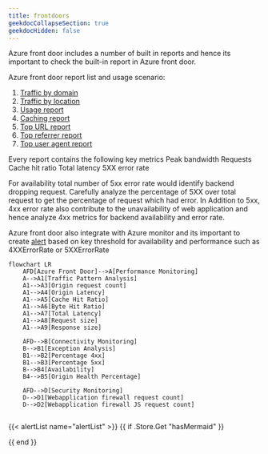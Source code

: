 ```yaml
---
title: frontdoors
geekdocCollapseSection: true
geekdocHidden: false
---
```

Azure front door includes a number of built in reports and hence its important to check the built-in report in Azure front door.

Azure front door report list and usage scenario:
1. [Traffic by domain](https://learn.microsoft.com/azure/frontdoor/standard-premium/how-to-reports?tabs=traffic-by-domain#traffic-by-domain-report)
2. [Traffic by location](https://learn.microsoft.com/azure/frontdoor/standard-premium/how-to-reports?tabs=traffic-by-domain#traffic-by-location-report)
3. [Usage report](https://learn.microsoft.com/azure/frontdoor/standard-premium/how-to-reports?tabs=traffic-by-domain#usage-report)
4. [Caching report](https://learn.microsoft.com/azure/frontdoor/standard-premium/how-to-reports?tabs=traffic-by-domain#caching-report)
5. [Top URL report](https://learn.microsoft.com/azure/frontdoor/standard-premium/how-to-reports?tabs=traffic-by-domain#top-url-report)
6. [Top referrer report](https://learn.microsoft.com/azure/frontdoor/standard-premium/how-to-reports?tabs=traffic-by-domain#top-referrer-report)
7. [Top user agent report](https://learn.microsoft.com/azure/frontdoor/standard-premium/how-to-reports?tabs=traffic-by-domain#top-user-agent-report)

Every report contains the following key metrics
Peak bandwidth
Requests
Cache hit ratio
Total latency
5XX error rate

For availability total number of 5xx error rate would identify backend dropping request. Carefully analyze the percentage of 5XX over total request to get the percentage of request which had error. In Addition to 5xx, 4xx error rate also contribute to the unavailability of web application and hence analyze 4xx metrics for backend availability and error rate.


Azure front door also integrate with Azure monitor and its important to create [alert](https://learn.microsoft.com/azure/frontdoor/standard-premium/how-to-monitor-metrics) based on key threshold for availability and performance such as 4XXErrorRate or 5XXErrorRate



```mermaid
flowchart LR
    AFD[Azure Front Door]-->A[Performance Monitoring]
    A-->A1[Traffic Pattern Analysis]
    A1-->A3[Origin request count]
    A1-->A4[Origin Latency]
    A1-->A5[Cache Hit Ratio]
    A1-->A6[Byte Hit Ratio]
    A1-->A7[Total Latency]
    A1-->A8[Request size]
    A1-->A9[Response size]

    AFD-->B[Connectivity Monitoring]
    B-->B1[Exception Analysis]
    B1-->B2[Percentage 4xx]
    B1-->B3[Percentage 5xx]
    B-->B4[Availability]
    B4-->B5[Origin Health Percentage]

    AFD-->D[Security Monitoring]
    D-->D1[Webapplication firewall request count]
    D-->D2[Webapplication firewall JS request count]


```


{{< alertList name="alertList" >}}
{{ if .Store.Get "hasMermaid" }}
  <script type="module">
    import mermaid from 'https://cdn.jsdelivr.net/npm/mermaid/dist/mermaid.esm.min.mjs';
    mermaid.initialize({ startOnLoad: true });
  </script>
{{ end }}
